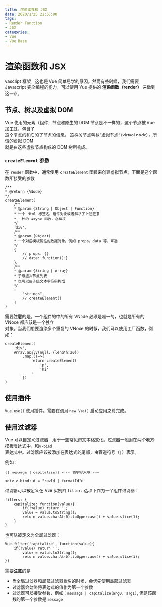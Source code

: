 ```yaml
---
title: 渲染函数和 JSX
date: 2020/1/25 21:55:00
tags:
- Render Function
- JSX
categories:
- Vue 
- Vue Base
---
```

# **渲染函数和 JSX**
vascript 框架，这也是 Vue 简单易学的原因。然而有些时候，我们需要  
Javascript 完全编程的能力，可以使用 Vue 提供的 **渲染函数（render）** 来做到这一点。

## **节点、树以及虚拟 DOM**

Vue 使用的元素（组件）节点和原生的 DOM 节点是不一样的，这个节点被 Vue 加工过，包含了  
这个节点的和它的子节点的信息。 这样的节点叫做”虚拟节点“（virtual node），所谓的虚拟 DOM  
就是由这些虚拟节点构成的 DOM 树所构成。

### **`createElement`** 参数

在 `render` 函数中，通常使用 `createElement` 函数来创建虚拟节点，下面是这个函数所接受的参数  

    /**
    * @return {VNode}
    */
    createElement(
        /**
        * @param {String | Object | Function}
        * 一个 Html 标签名、组件对象或者解析了上述任意
        * 一种的 async 函数，必填项
        */
        ’div',
        /**
        * @param {Object}
        * 一个对应模板属性的数据对象，例如 props，data 等，可选
        */
        {
            // props: {}    
            // data: function(){}
        },
        /**
        * @param {String | Array}
        * 子级虚拟节点列表
        * 也可以由子级文本字符串构成
        */
        [
            "strings",
            // createElement()
        ]
    )

需要**注意**的是，一个组件的中的所有 VNode 必须是唯一的，也就是所有的 VNode 都应该是一个独立  
对象。当我们想要渲染多个重复的 VNode 的时候，我们可以使用工厂函数，例如：

    createElement(
        'div',
        Array.apply(null, {length:20}) 
            .map(()=>{
                return createElement(
                    'p',
                    'hi'
                )
            })
    )

## **使用插件**
`Vue.use()` 使用插件。需要在调用 `new Vue()` 启动应用之前完成。

## **使用过滤器**

Vue 可以自定义过滤器，用于一些常见的文本格式化。过滤器一般用在两个地方: 模板表达式中，和`v-bind`  
表达式中。过滤器应该被添加在表达式的尾部，由管道符号（`|`）表示。  

例如：

    {{ message | capitalize}} <!-- 首字母大写 -->

    <div v-bind:id = "rawId | formatId">

过滤器可以被定义在 Vue 实例的 `filters` 选项下作为一个组件过滤器：

    filters: {
        capitalize: function(value){
            if(!value) return '';
            value = value.toString();
            return value.charAt(0).toUppercase() + value.slice(1);
        }
    }

也可以被定义为全局过滤器：

    Vue.filter('capitalize', function(value){
        if(!value) return '';
            value = value.toString();
            return value.charAt(0).toUppercase() + value.slice(1);
    })

需要**注意**的是  

- 当全局过滤器和局部过滤器重名的时候，会优先使用局部过滤器
- 过滤器会始终将表达式的值作为第一个参数
- 过滤器可以接受参数，例如：`message | capitalize(arg0, arg1)`, 但是该函数的第一个参数是 `message`

